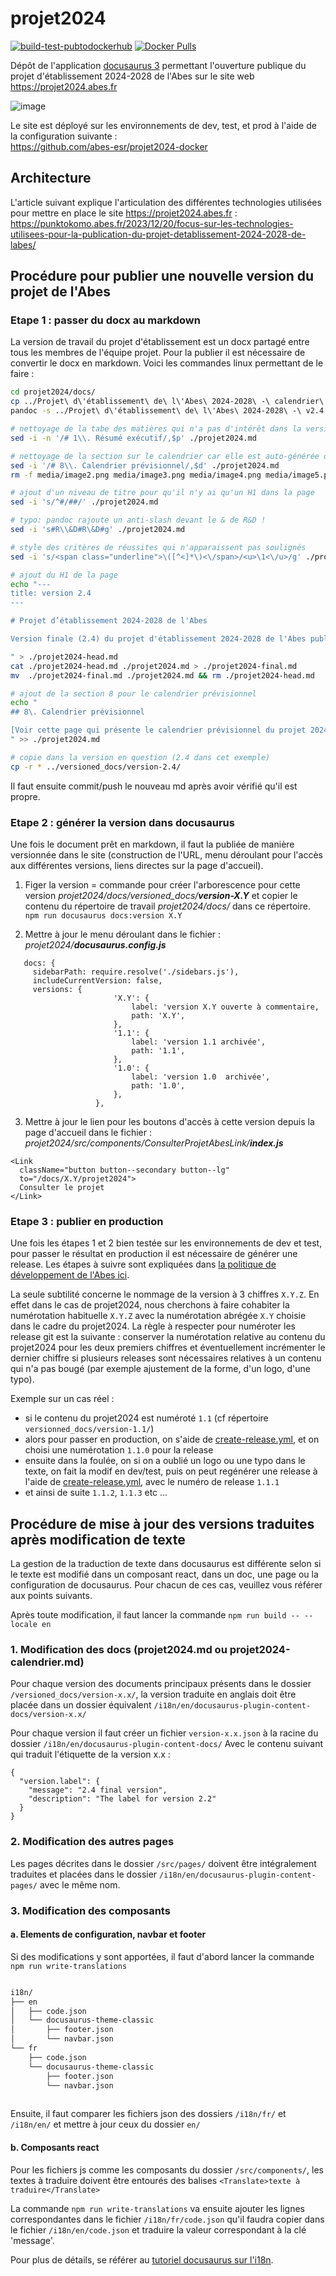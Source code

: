 # projet2024

[![build-test-pubtodockerhub](https://github.com/abes-esr/projet2024/actions/workflows/build-test-pubtodockerhub.yml/badge.svg)](https://github.com/abes-esr/projet2024/actions/workflows/build-test-pubtodockerhub.yml) [![Docker Pulls](https://img.shields.io/docker/pulls/abesesr/projet2024.svg)](https://hub.docker.com/r/abesesr/projet2024/)

Dépôt de l'application [docusaurus 3](https://docusaurus.io/) permettant l'ouverture publique du projet d'établissement 2024-2028 de l'Abes sur le site web https://projet2024.abes.fr

![image](https://github.com/abes-esr/projet2024/assets/328244/a17819e5-b023-4b43-9eea-7ea9843edb04)

Le site est déployé sur les environnements de dev, test, et prod à l'aide de la configuration suivante :  
https://github.com/abes-esr/projet2024-docker


## Architecture

L'article suivant explique l'articulation des différentes technologies utilisées pour mettre en place le site https://projet2024.abes.fr :  
https://punktokomo.abes.fr/2023/12/20/focus-sur-les-technologies-utilisees-pour-la-publication-du-projet-detablissement-2024-2028-de-labes/

## Procédure pour publier une nouvelle version du projet de l'Abes


### Etape 1 : passer du docx au markdown

La version de travail du projet d'établissement est un docx partagé entre tous les membres de l'équipe projet. Pour la publier il est nécessaire de convertir le docx en markdown. Voici les commandes linux permettant de le faire :

``` bash
cd projet2024/docs/
cp ../Projet\ d\'établissement\ de\ l\'Abes\ 2024-2028\ -\ calendrier\ -\ v2.4.md ./projet2024-calendrier.md
pandoc -s ../Projet\ d\'établissement\ de\ l\'Abes\ 2024-2028\ -\ v2.4.docx -t gfm -o ./projet2024.md --extract-media=.

# nettoyage de la tabe des matières qui n'a pas d'intérêt dans la version markdown (autogénérée)
sed -i -n '/# 1\\. Résumé exécutif/,$p' ./projet2024.md

# nettoyage de la section sur le calendrier car elle est auto-générée depuis le markdown
sed -i '/# 8\\. Calendrier prévisionnel/,$d' ./projet2024.md
rm -f media/image2.png media/image3.png media/image4.png media/image5.png media/image6.png media/image7.png

# ajout d'un niveau de titre pour qu'il n'y ai qu'un H1 dans la page
sed -i 's/^#/##/' ./projet2024.md

# typo: pandoc rajoute un anti-slash devant le & de R&D !
sed -i 's#R\\&D#R\&D#g' ./projet2024.md

# style des critères de réussites qui n'apparaissent pas soulignés
sed -i 's/<span class="underline">\([^<]*\)<\/span>/<u>\1<\/u>/g' ./projet2024.md

# ajout du H1 de la page
echo "---
title: version 2.4
---

# Projet d’établissement 2024-2028 de l'Abes

Version finale (2.4) du projet d'établissement 2024-2028 de l'Abes publiée le 24/11/2023.

" > ./projet2024-head.md
cat ./projet2024-head.md ./projet2024.md > ./projet2024-final.md
mv  ./projet2024-final.md ./projet2024.md && rm ./projet2024-head.md

# ajout de la section 8 pour le calendrier prévisionnel
echo "
## 8\. Calendrier prévisionnel

[Voir cette page qui présente le calendrier prévisionnel du projet 2024-2028 de l'Abes](./projet2024-calendrier).
" >> ./projet2024.md

# copie dans la version en question (2.4 dans cet exemple)
cp -r * ../versioned_docs/version-2.4/
```

Il faut ensuite commit/push le nouveau md après avoir vérifié qu'il est propre.

### Etape 2 : générer la version dans docusaurus


Une fois le document prêt en markdown, il faut la publiée de manière versionnée dans le site (construction de l'URL, menu déroulant pour l'accès aux différentes versions, liens directes sur la page d'accueil).
1. Figer la version = commande pour créer l'arborescence pour cette version *projet2024/docs/versioned_docs/**version-X.Y*** et copier le contenu du répertoire de travail *projet2024/docs/* dans ce répertoire.  
   ```npm run docusaurus docs:version X.Y ```

2. Mettre à jour le menu déroulant dans le fichier : *projet2024/**docusaurus.config.js***

```
   docs: {  
     sidebarPath: require.resolve('./sidebars.js'),        
     includeCurrentVersion: false,  
     versions: {
                       'X.Y': {
                           label: 'version X.Y ouverte à commentaire,
                           path: 'X.Y',
                       },
                       '1.1': {
                           label: 'version 1.1 archivée',
                           path: '1.1',
                       },
                       '1.0': {
                           label: 'version 1.0  archivée',
                           path: '1.0',
                       },
                   },
```

3. Mettre à jour le lien pour les boutons d'accès à cette version depuis la page d'accueil dans le fichier :  *projet2024/src/components/ConsulterProjetAbesLink/**index.js***
```
<Link  
  className="button button--secondary button--lg"  
  to="/docs/X.Y/projet2024">  
  Consulter le projet  
</Link>
```

### Etape 3 : publier en production

Une fois les étapes 1 et 2 bien testée sur les environnements de dev et test, pour passer le résultat en production il est nécessaire de générer une release. Les étapes à suivre sont expliquées dans [la politique de développement de l'Abes ici](https://github.com/abes-esr/abes-politique-developpement/blob/main/01-Gestion%20du%20code%20source.md#publier-une-nouvelle-release-dune-application).

La seule subtilité concerne le nommage de la version à 3 chiffres `X.Y.Z`. En effet dans le cas de projet2024, nous cherchons à faire cohabiter la numérotation habituelle `X.Y.Z` avec la numérotation abrégée `X.Y` choisie dans le cadre du projet2024. La règle à respecter pour numéroter les release git est la suivante :
conserver la numérotation relative au contenu du projet2024 pour les deux premiers chiffres et éventuellement incrémenter le dernier chiffre si plusieurs releases sont nécessaires relatives à un contenu qui n'a pas bougé (par exemple ajustement de la forme, d'un logo, d'une typo).

Exemple sur un cas réel :
- si le contenu du projet2024 est numéroté `1.1` (cf répertoire `versionned_docs/version-1.1/`)
- alors pour passer en production, on s'aide de [create-release.yml](https://github.com/abes-esr/projet2024/actions/workflows/create-release.yml), et on choisi une numérotation `1.1.0` pour la release
- ensuite dans la foulée, on si on a oublié un logo ou une typo dans le texte, on fait la modif en dev/test, puis on peut regénérer une release à l'aide de [create-release.yml](https://github.com/abes-esr/projet2024/actions/workflows/create-release.yml), avec le numéro de release `1.1.1`
- et ainsi de suite `1.1.2`, `1.1.3` etc ...


## Procédure de mise à jour des versions traduites après modification de texte

La gestion de la traduction de texte dans docusaurus est différente selon si le texte est modifié dans un composant react, dans un doc, une page ou la configuration de docusaurus.
Pour chacun de ces cas, veuillez vous référer aux points suivants.

Après toute modification, il faut lancer la commande ```npm run build -- --locale en```

### 1. Modification des docs (projet2024.md ou projet2024-calendrier.md)

Pour chaque version des documents principaux présents dans le dossier ```/versioned_docs/version-x.x/```, la version traduite en anglais doit être placée dans un dossier équivalent ```/i18n/en/docusaurus-plugin-content-docs/version-x.x/``` 

Pour chaque version il faut créer un fichier ```version-x.x.json``` à la racine du dossier ```/i18n/en/docusaurus-plugin-content-docs/```
Avec le contenu suivant qui traduit l'étiquette de la version x.x :
```
{
  "version.label": {
    "message": "2.4 final version",
    "description": "The label for version 2.2"
  }
}
```

### 2. Modification des autres pages

Les pages décrites dans le dossier ```/src/pages/``` doivent être intégralement traduites et placées dans le dossier ```/i18n/en/docusaurus-plugin-content-pages/``` avec le même nom.

### 3. Modification des composants

#### a. Elements de configuration, navbar et footer

Si des modifications y sont apportées, il faut d'abord lancer la commande ``` npm run write-translations ```

```bash

i18n/
├── en
│   ├── code.json
│   └── docusaurus-theme-classic
│       ├── footer.json
│       └── navbar.json
└── fr
    ├── code.json
    └── docusaurus-theme-classic
        ├── footer.json
        └── navbar.json
        
```

Ensuite, il faut comparer les fichiers json des dossiers ```/i18n/fr/``` et ```/i18n/en/``` et mettre à jour ceux du dossier ```en/``` 

#### b. Composants react 

Pour les fichiers js comme les composants du dossier ```/src/components/```, les textes à traduire doivent être entourés des balises ```<Translate>texte à traduire</Translate>```

La commande ``` npm run write-translations ``` va ensuite ajouter les lignes correspondantes dans le fichier ```/i18n/fr/code.json``` qu'il faudra copier dans le fichier ```/i18n/en/code.json``` et traduire 
la valeur correspondant à la clé 'message'.

Pour plus de détails, se référer au <u>[tutoriel docusaurus sur l'i18n](https://docusaurus.io/docs/i18n/tutorial)</u>.
